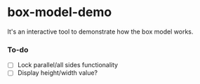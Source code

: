 # box-model-demo
It's an interactive tool to demonstrate how the box model works.

### To-do

- [ ] Lock parallel/all sides functionality
- [ ] Display height/width value?
